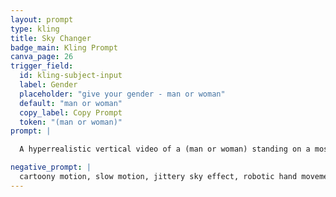 ```yaml
---
layout: prompt
type: kling
title: Sky Changer
badge_main: Kling Prompt
canva_page: 26
trigger_field:
  id: kling-subject-input
  label: Gender
  placeholder: "give your gender - man or woman"
  default: "man or woman"
  copy_label: Copy Prompt
  token: "(man or woman)"
prompt: |

  A hyperrealistic vertical video of a (man or woman) standing on a mossy cliffside in a rainforest, holding a sleek futuristic tablet in both hands. The sky above glows with intense magenta light from a mysterious radiant source hidden beyond the clouds. The (man or woman) studies the interface thoughtfully, then presses a prominent button. Immediately the sky begins to change—rays of light bend and rotate overhead as the atmosphere transitions smoothly from vivid magenta into surreal hues of deep violet and bioluminescent cyan. As the evolving light source reshapes and shifts color, the (man or woman) responds with visible satisfaction and curiosity. Subtle alien sound cues resonate while the sky's gradient pulses with life. Natural and realistic motion throughout, filmed with a grounded cinematic look as if captured on an iPhone Pro Max 16.

negative_prompt: |
  cartoony motion, slow motion, jittery sky effect, robotic hand movement, flat lighting, stiff reaction, synthetic color shift, abrupt visual changes, unnatural lighting transitions, blank facial expression, avoid facial hair, avoid visual glitches, no glitch effects, no exaggerated glow, avoid unrealistic lighting, avoid cartoon or anime styles, no artificial textures, no pixelation, no motion distortion, avoid plastic or overly smoothed skin, maintain natural proportions, no surreal or CGI appearance, avoid unnatural overlays or filters, ensure realistic movement and resolution, no neon green
---
```

